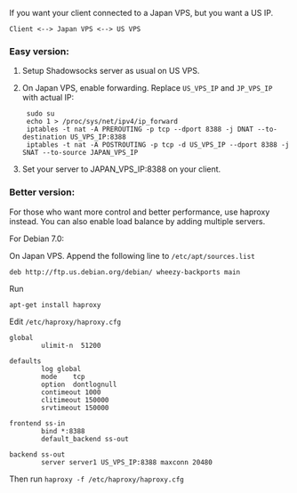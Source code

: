 If you want your client connected to a Japan VPS, but you want a US IP.

    Client <--> Japan VPS <--> US VPS

### Easy version:

1. Setup Shadowsocks server as usual on US VPS.
2. On Japan VPS, enable forwarding. Replace `US_VPS_IP` and `JP_VPS_IP` with actual IP:

        sudo su
        echo 1 > /proc/sys/net/ipv4/ip_forward
        iptables -t nat -A PREROUTING -p tcp --dport 8388 -j DNAT --to-destination US_VPS_IP:8388
        iptables -t nat -A POSTROUTING -p tcp -d US_VPS_IP --dport 8388 -j SNAT --to-source JAPAN_VPS_IP

3. Set your server to JAPAN_VPS_IP:8388 on your client.

### Better version:

For those who want more control and better performance, use haproxy instead.
You can also enable load balance by adding multiple servers.

For Debian 7.0:

On Japan VPS. Append the following line to `/etc/apt/sources.list`

    deb http://ftp.us.debian.org/debian/ wheezy-backports main

Run

    apt-get install haproxy

Edit `/etc/haproxy/haproxy.cfg`

```
global
        ulimit-n  51200

defaults
        log	global
        mode	tcp
        option	dontlognull
        contimeout 1000
        clitimeout 150000
        srvtimeout 150000

frontend ss-in
        bind *:8388
        default_backend ss-out

backend ss-out
        server server1 US_VPS_IP:8388 maxconn 20480
```

Then run `haproxy -f /etc/haproxy/haproxy.cfg`